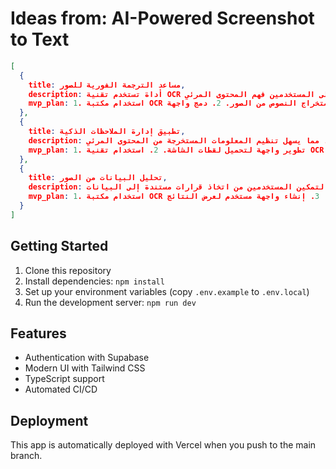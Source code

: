 # Ideas from: AI-Powered Screenshot to Text

```json
[
  {
    title: مساعد الترجمة الفورية للصور,
    description: أداة تستخدم تقنية OCR لترجمة النصوص الموجودة في الصور إلى لغات مختلفة، مما يسهل على المستخدمين فهم المحتوى المرئي.,
    mvp_plan: 1. استخدام مكتبة OCR لاستخراج النصوص من الصور. 2. دمج واجهة API لترجمة النصوص. 3. إنشاء واجهة مستخدم بسيطة لتحميل الصور وعرض الترجمات.
  },
  {
    title: تطبيق إدارة الملاحظات الذكية,
    description: أداة لتحويل لقطات الشاشة إلى ملاحظات قابلة للتحرير، مما يسهل تنظيم المعلومات المستخرجة من المحتوى المرئي.,
    mvp_plan: 1. تطوير واجهة لتحميل لقطات الشاشة. 2. استخدام تقنية OCR لاستخراج النصوص. 3. توفير خيارات لتحرير النصوص وتنظيمها في ملاحظات.
  },
  {
    title: تحليل البيانات من الصور,
    description: أداة لتحليل النصوص المستخرجة من الصور واستخراج البيانات المهمة، مثل الأرقام والتواريخ، لتمكين المستخدمين من اتخاذ قرارات مستندة إلى البيانات.,
    mvp_plan: 1. استخدام مكتبة OCR لاستخراج النصوص من الصور. 2. تطوير خوارزمية لتحليل النصوص واستخراج البيانات المهمة. 3. إنشاء واجهة مستخدم لعرض النتائج.
  }
]
```

## Getting Started

1. Clone this repository
2. Install dependencies: `npm install`
3. Set up your environment variables (copy `.env.example` to `.env.local`)
4. Run the development server: `npm run dev`

## Features

- Authentication with Supabase
- Modern UI with Tailwind CSS
- TypeScript support
- Automated CI/CD

## Deployment

This app is automatically deployed with Vercel when you push to the main branch.